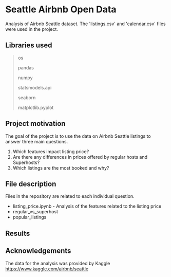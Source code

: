 # Seattle Airbnb Open Data
Analysis of Airbnb Seattle dataset. The 'listings.csv' and 'calendar.csv' files were used in the project.

## Libraries used

> os
>
> pandas
>
> numpy
> 
> statsmodels.api
> 
> seaborn
> 
> matplotlib.pyplot

## Project motivation
The goal of the project is to use the data on Airbnb Seattle listings to answer three main questions.

 1. Which features impact listing price?
 2. Are there any differences in prices offered by regular hosts and Superhosts?
 3. Which listings are the most booked and why?

## File description
Files in the repository are related to each individual question.

- listing_price.ipynb - Analysis of the features related to the listing price 
- regular_vs_superhost
- popular_listings

## Results

## Acknowledgements
The data for the analysis was provided by Kaggle https://www.kaggle.com/airbnb/seattle
